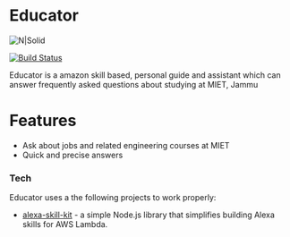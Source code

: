 # Educator

![N|Solid](https://miro.medium.com/max/596/1*-lgbGgX1RtHFafcOWgUR5w.png)

[![Build Status](https://travis-ci.org/joemccann/dillinger.svg?branch=master)](https://travis-ci.org/joemccann/dillinger)

Educator is a amazon skill based, personal guide and assistant which can answer frequently asked questions about studying at MIET, Jammu


# Features

  - Ask about jobs and related engineering courses at MIET
  - Quick and precise answers




### Tech

Educator uses a the following projects to work properly:

* [alexa-skill-kit](https://www.npmjs.com/package/alexa-skill-kit) - a simple Node.js library that simplifies building Alexa skills for AWS Lambda.
